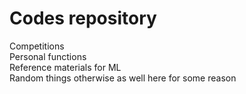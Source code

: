 # Codes repository

Competitions  
Personal functions  
Reference materials for ML  
Random things otherwise as well here for some reason  
